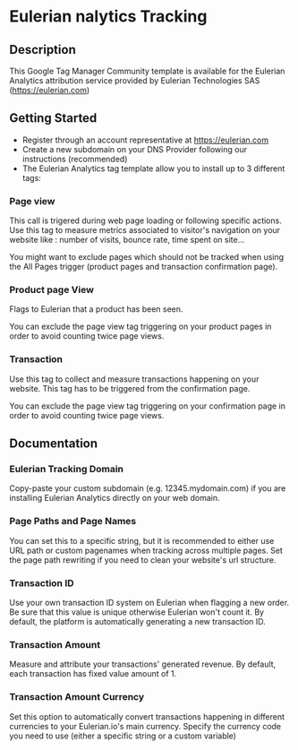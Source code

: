 # Eulerian nalytics Tracking

## Description

This Google Tag Manager Community template is available for the Eulerian Analytics attribution service provided by Eulerian Technologies SAS (https://eulerian.com)

## Getting Started

* Register through an account representative at https://eulerian.com
* Create a new subdomain on your DNS Provider following our instructions (recommended)
* The Eulerian Analytics tag template allow you to install up to 3 different tags:

### Page view
This call is trigered during web page loading or following specific actions. Use this tag to measure metrics associated to visitor's navigation on your website like : number of visits, bounce rate, time spent on site...

You might want to exclude pages which should not be tracked when using the All Pages trigger (product pages and transaction confirmation page).

### Product page View
Flags to Eulerian that a product has been seen.

You can exclude the page view tag triggering on your product pages in order to avoid counting twice page views.

### Transaction
Use this tag to collect and measure transactions happening on your website. This tag has to be triggered from the confirmation page.

You can exclude the page view tag triggering on your confirmation page in order to avoid counting twice page views.

## Documentation

### Eulerian Tracking Domain
Copy-paste your custom subdomain (e.g. 12345.mydomain.com) if you are installing Eulerian Analytics directly on your web domain.

### Page Paths and Page Names
You can set this to a specific string, but it is recommended to either use URL path or custom pagenames when tracking across multiple pages. Set the page path rewriting if you need to clean your website's url structure.

### Transaction ID
Use your own transaction ID system on Eulerian when flagging a new order. Be sure that this value is unique otherwise Eulerian won't count it.
By default, the platform is automatically generating a new transaction ID.

### Transaction Amount
Measure and attribute your transactions' generated revenue. 
By default, each transaction has fixed value amount of 1.

### Transaction Amount Currency
Set this option to automatically convert transactions happening in different currencies to your Eulerian.io's main currency. Specify the currency code you need to use (either a specific string or a custom variable)
